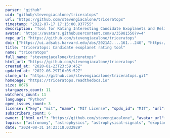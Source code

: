 ```yaml
---
parser: "github"
uid: "github/stevengiacalone/triceratops"
url: "https://github.com/stevengiacalone/triceratops"
timestamp: "2022-07-17 17:15:00.937755"
description: "Tool for Rating Interesting Candidate Exoplanets and Reliability Analysis of Transits Originating from Proximate Stars"
avatar: "https://avatars.githubusercontent.com/u/35981550?v=4"
repo_url: "https://github.com/stevengiacalone/triceratops"
doi: ["https://ui.adsabs.harvard.edu/abs/2021AJ....161...24G", "https://ui.adsabs.harvard.edu/abs/2020ascl.soft02004G/abstract"]
title: "triceratops: Candidate exoplanet rating tool"
name: "triceratops"
full_name: "stevengiacalone/triceratops"
html_url: "https://github.com/stevengiacalone/triceratops"
created_at: "2020-01-23T23:59:45Z"
updated_at: "2022-06-29T16:05:52Z"
clone_url: "https://github.com/stevengiacalone/triceratops.git"
homepage: "https://triceratops.readthedocs.io"
size: 8676
stargazers_count: 11
watchers_count: 11
language: "Python"
open_issues_count: 3
license: {"key": "mit", "name": "MIT License", "spdx_id": "MIT", "url": "https://api.github.com/licenses/mit", "node_id": "MDc6TGljZW5zZTEz"}
subscribers_count: 6
owner: {"html_url": "https://github.com/stevengiacalone", "avatar_url": "https://avatars.githubusercontent.com/u/35981550?v=4", "login": "stevengiacalone", "type": "User"}
topics: ["astronomy", "astrophysics", "astrophysical-signals", "exoplanets", "exoplanet-transits", "statistical-analysis"]
date: "2024-08-31 14:23:18.032929"
---
```

